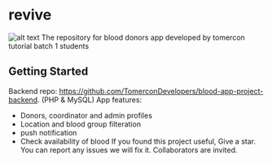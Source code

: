 # revive
![alt text](https://github.com/TomerconDevelopers/blood-app-project-flutter/blob/master/image.jpg?raw=true)
The repository for blood donors app developed by tomercon tutorial batch 1 students

## Getting Started

Backend repo: https://github.com/TomerconDevelopers/blood-app-project-backend.
(PHP & MySQL)
App features:
- Donors, coordinator and admin profiles
- Location and blood group filteration
- push notification
- Check availability of blood
If you found this project useful, Give a star. You can report any issues we will fix it.
Collaborators are invited.

